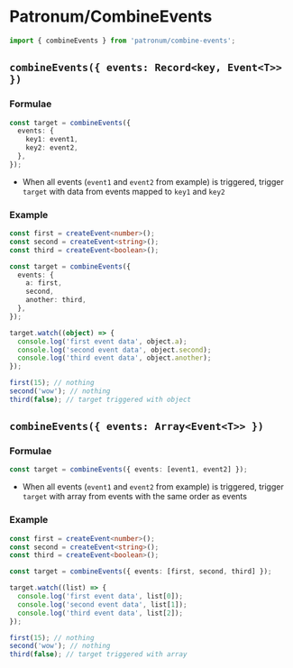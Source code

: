 # Patronum/CombineEvents

```ts
import { combineEvents } from 'patronum/combine-events';
```

## `combineEvents({ events: Record<key, Event<T>> })`

### Formulae

```ts
const target = combineEvents({
  events: {
    key1: event1,
    key2: event2,
  },
});
```

- When all events (`event1` and `event2` from example) is triggered, trigger `target` with data from events mapped to `key1` and `key2`

### Example

```ts
const first = createEvent<number>();
const second = createEvent<string>();
const third = createEvent<boolean>();

const target = combineEvents({
  events: {
    a: first,
    second,
    another: third,
  },
});

target.watch((object) => {
  console.log('first event data', object.a);
  console.log('second event data', object.second);
  console.log('third event data', object.another);
});

first(15); // nothing
second('wow'); // nothing
third(false); // target triggered with object
```

## `combineEvents({ events: Array<Event<T>> })`

### Formulae

```ts
const target = combineEvents({ events: [event1, event2] });
```

- When all events (`event1` and `event2` from example) is triggered, trigger `target` with array from events with the same order as events

### Example

```ts
const first = createEvent<number>();
const second = createEvent<string>();
const third = createEvent<boolean>();

const target = combineEvents({ events: [first, second, third] });

target.watch((list) => {
  console.log('first event data', list[0]);
  console.log('second event data', list[1]);
  console.log('third event data', list[2]);
});

first(15); // nothing
second('wow'); // nothing
third(false); // target triggered with array
```
